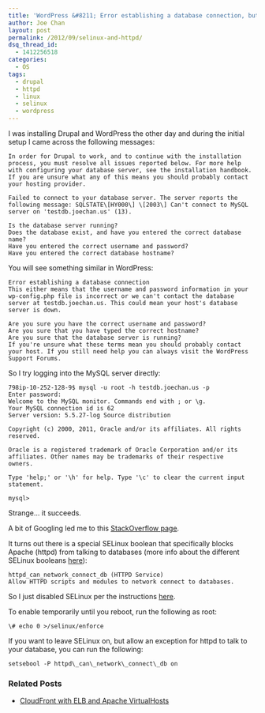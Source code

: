 ```yaml
---
title: 'WordPress &#8211; Error establishing a database connection, but able to connect via command line &#8211; SELinux and httpd'
author: Joe Chan
layout: post
permalink: /2012/09/selinux-and-httpd/
dsq_thread_id:
  - 1412256518
categories:
  - OS
tags:
  - drupal
  - httpd
  - linux
  - selinux
  - wordpress
---
```

I was installing Drupal and WordPress the other day and during the initial setup I came across the following messages:

	In order for Drupal to work, and to continue with the installation process, you must resolve all issues reported below. For more help with configuring your database server, see the installation handbook. If you are unsure what any of this means you should probably contact your hosting provider.
	
	Failed to connect to your database server. The server reports the following message: SQLSTATE\[HY000\] \[2003\] Can't connect to MySQL server on 'testdb.joechan.us' (13).
	
	Is the database server running?  
	Does the database exist, and have you entered the correct database name?  
	Have you entered the correct username and password?  
	Have you entered the correct database hostname?  
	

You will see something similar in WordPress:  
	  
	Error establishing a database connection  
	This either means that the username and password information in your wp-config.php file is incorrect or we can't contact the database server at testdb.joechan.us. This could mean your host's database server is down.
	
	Are you sure you have the correct username and password?  
	Are you sure that you have typed the correct hostname?  
	Are you sure that the database server is running?  
	If you're unsure what these terms mean you should probably contact your host. If you still need help you can always visit the WordPress Support Forums.  
	

So I try logging into the MySQL server directly:

	  
	798ip-10-252-128-9$ mysql -u root -h testdb.joechan.us -p  
	Enter password:  
	Welcome to the MySQL monitor. Commands end with ; or \g.  
	Your MySQL connection id is 62  
	Server version: 5.5.27-log Source distribution
	
	Copyright (c) 2000, 2011, Oracle and/or its affiliates. All rights reserved.
	
	Oracle is a registered trademark of Oracle Corporation and/or its  
	affiliates. Other names may be trademarks of their respective  
	owners.
	
	Type 'help;' or '\h' for help. Type '\c' to clear the current input statement.
	
	mysql>  
	

Strange&#8230; it succeeds.

A bit of Googling led me to this <a href="http://stackoverflow.com/questions/4078205/php-cant-connect-to-mysql-with-error-13-but-command-line-can" onclick="javascript:_gaq.push(['_trackEvent','outbound-article','http://stackoverflow.com/questions/4078205/php-cant-connect-to-mysql-with-error-13-but-command-line-can']);">StackOverflow page</a>.

It turns out there is a special SELinux boolean that specifically blocks Apache (httpd) from talking to databases (more info about the different SELinux booleans <a href="http://wiki.centos.org/TipsAndTricks/SelinuxBooleans" onclick="javascript:_gaq.push(['_trackEvent','outbound-article','http://wiki.centos.org/TipsAndTricks/SelinuxBooleans']);">here</a>):

	httpd_can_network_connect_db (HTTPD Service)
	Allow HTTPD scripts and modules to network connect to databases.
	

So I just disabled SELinux per the instructions <a href="http://www.centos.org/docs/5/html/5.2/Deployment_Guide/sec-sel-enable-disable.html" onclick="javascript:_gaq.push(['_trackEvent','outbound-article','http://www.centos.org/docs/5/html/5.2/Deployment_Guide/sec-sel-enable-disable.html']);">here</a>.

To enable temporarily until you reboot, run the following as root:  
	  
	\# echo 0 >/selinux/enforce  
	

If you want to leave SELinux on, but allow an exception for httpd to talk to your database, you can run the following:  
	  
	setsebool -P httpd\_can\_network\_connect\_db on  
	

<div class="SPOSTARBUST-Related-Posts">
  <H3>
    Related Posts
  </H3>
  
  <ul class="entry-meta">
    <li class="SPOSTARBUST-Related-Post">
      <a title="CloudFront with ELB and Apache VirtualHosts" href="http://virtuallyhyper.com/2012/11/cloudfront-with-elb-and-apache-virtualhosts/" onclick="javascript:_gaq.push(['_trackEvent','outbound-article','http://virtuallyhyper.com/2012/11/cloudfront-with-elb-and-apache-virtualhosts/']);" rel="bookmark">CloudFront with ELB and Apache VirtualHosts</a>
    </li>
  </ul>
</div>

<p class="wp-flattr-button">
  <a class="FlattrButton" style="display:none;" href="http://virtuallyhyper.com/2012/09/selinux-and-httpd/" title=" WordPress &#8211; Error establishing a database connection, but able to connect via command line &#8211; SELinux and httpd" rev="flattr;uid:virtuallyhyper;language:en_GB;category:text;tags:drupal,httpd,linux,selinux,wordpress,blog;button:compact;">I was recently trying to set up multiple websites joesite.joechan.us and evesite.joechan.us with Apache VirtualHosts on a single EC2 instance behind an Elastic Load Balancer (ELB), but I also wanted...</a>
</p>